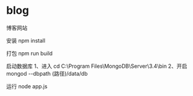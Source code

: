 # blog
博客网站

安装
npm install

打包
npm run build

启动数据库
1、进入 cd C:\Program Files\MongoDB\Server\3.4\bin
2、开启 mongod --dbpath (路径)/data/db

运行
node app.js